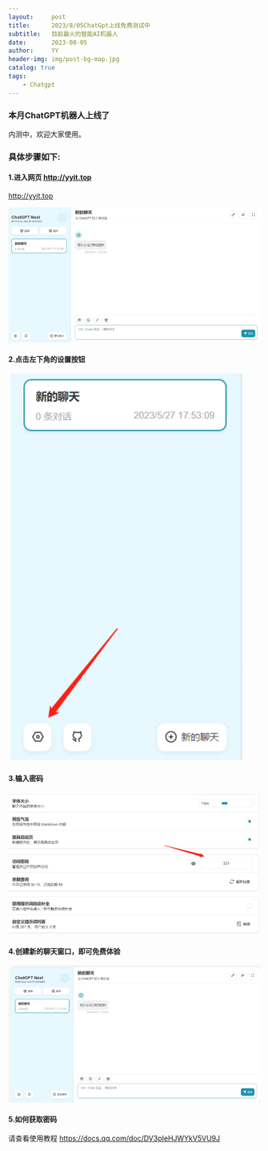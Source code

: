 ```yaml
---
layout:     post
title:      2023/8/05ChatGpt上线免费测试中
subtitle:   目前最火的智能AI机器人
date:       2023-08-05
author:     YY
header-img: img/post-bg-map.jpg
catalog: true
tags:
    - Chatgpt
---
```



### 本月ChatGPT机器人上线了

内测中，欢迎大家使用。



### 具体步骤如下:



#### 1.进入网页 http://yyit.top

<http://yyit.top>

![image-20230527175325879](../img/chatgpt/1.jpg)





#### **2.点击左下角的设置按钮**

![image-20230527175445750](../img/chatgpt/2.jpg)





#### **3.输入密码**

![image-20230527175519619](../img/chatgpt/3.jpg)





#### **4.创建新的聊天窗口，即可免费体验**

![image-20230527175559777](../img//chatgpt/4.jpg)



#### 5.如何获取密码

请查看使用教程
<https://docs.qq.com/doc/DV3pIeHJWYkV5VU9J>